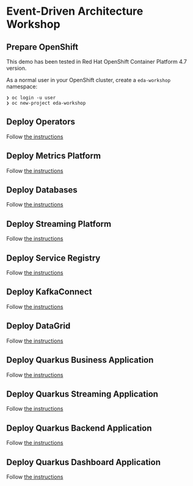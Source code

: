 # Event-Driven Architecture Workshop

## Prepare OpenShift

This demo has been tested in Red Hat OpenShift Container Platform 4.7 version.

As a normal user in your OpenShift cluster, create a ```eda-workshop``` namespace:

```shell script
❯ oc login -u user
❯ oc new-project eda-workshop
```

## Deploy Operators

Follow [the instructions](./01-operators/README.md)

## Deploy Metrics Platform

Follow [the instructions](./02-metrics/README.md)

## Deploy Databases

Follow [the instructions](./03-databases/README.md)

## Deploy Streaming Platform

Follow [the instructions](./04-kafka/README.md)

## Deploy Service Registry

Follow [the instructions](./05-service-registry/README.md)

## Deploy KafkaConnect

Follow [the instructions](./06-kafka-connect/README.md)

## Deploy DataGrid

Follow [the instructions](./07-datagrid/README.md)

## Deploy Quarkus Business Application

Follow [the instructions](./08-quarkus-business-app/README.md)

## Deploy Quarkus Streaming Application

Follow [the instructions](./10-quarkus-streaming/README.md)

## Deploy Quarkus Backend Application

Follow [the instructions](./11-quarkus-backend/README.md)

## Deploy Quarkus Dashboard Application

Follow [the instructions](./12-quarkus-dashboard/README.md)
